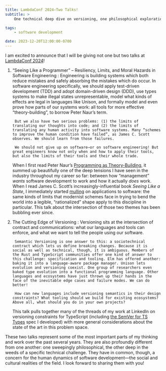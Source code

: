 ```yaml
---
title: LambdaConf 2024—Two Talks!
subtitle: >
    One technical deep dive on versioning, one philosophical exploration of our limits as software engineers.

tags:
    - software development

date: 2023-12-20T12:00:00-0700
---
```


I am excited to announce that I will be giving not one but two talks at [LambdaConf 2024][lc]!

[lc]: https://www.lambdaconf.us

1. “Seeing Like a Programmer” – Resiliency, Limits, and Moral Hazards in Software Engineering
    :   Engineering is building systems which both reduce mistakes and safely absorbing the mistakes which do occur. In software engineering specifically, we  should apply test-driven development (TDD) and adopt domain-driven design (DDD), use types systems to make illegal states unrepresentable, model what kinds of effects are legal in languages like Unison, and formally model and even prove how parts of our systems work: all tools for more effective “theory-building”, to borrow Peter Naur’s term.

        But we also have two serious problems: (1) the limits of translating our thoughts into code; and (2) the limits of translating any human activity into software systems. Many “schemes to improve the human condition have failed”, as James C. Scott observes. We should learn from those failures.

        We should not give up on software—or on software engineering! But great engineers know not only when and how to apply their tools, but also the limits of their tools and their whole trade.

    When I first read Peter Naur’s [Programming as Theory-Building][patb], it summed up beautifully one of the deep tensions I have seen in the industry throughout my career so far: between how “management” *wants* software development to work and how it actually *does* work. When I read James C. Scott’s increasingly-influential book <cite>Seeing Like a State</cite>, I immediately started [mulling][example] on applications to software: the same kinds of limits that modernist schemes face in trying to bend the world into a legible, “rationalized” shape apply to this discipline in particular. This talk about the intersection of those two themes has been bubbling ever since.

2. The Cutting Edge of Versioning
    :   Versioning sits at the intersection of contract and communications: what our languages and tools can enforce, and what we want to tell the people using our software.

        Semantic Versioning is one answer to this: a sociotechnical contract which lets us define breaking changes. Because it is social as well as technical, though, it is ambiguous. Members of the Rust and TypeScript communities offer one kind of answer to this challenge: specification and tooling. Elm has offered another: baking it into a language-aware package manager. Unison lets evolution and versioning coexist. One group of researchers even baked type evolution into a functional programming language. Other languages and ecosystems have just thrown up their hands in the face of the inevitable edge cases and failure modes. We can do better!

        How can new languages include versioning semantics in their design constraints? What tooling should we build for existing ecosystems? Above all, what should you do in your own projects?

    This talk pulls together many of the threads of my work at LinkedIn on versioning constraints for TypeScript (including [the SemVer for TS Types][semver-ts] spec I developed) with more general considerations about the state of the art in this problem space.

These two talks represent some of the most important parts of my thinking and work over the past several years. They are also profoundly different from one another: one sweepingly philosophical, the other deep in the weeds of a specific technical challenge. They have in common, though, a concern for the human dynamics of software development—the social and cultural realities of the field. I look forward to sharing them with you!

[patb]: https://cdn.chriskrycho.com/resources/naur1985programming.pdf
[example]: https://v5.chriskrycho.com/library/necessarily-simple-abstractions/
[semver-ts]: https://semver-ts.org
